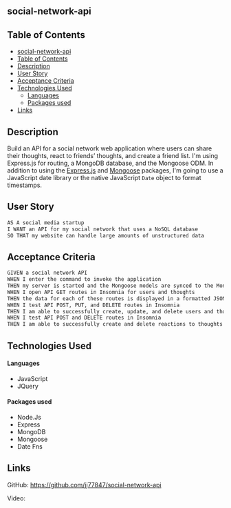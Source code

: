 ## social-network-api

## Table of Contents

- [social-network-api](#social-network-api)
- [Table of Contents](#table-of-contents)
- [Description](#description)
- [User Story](#user-story)
- [Acceptance Criteria](#acceptance-criteria)
- [Technologies Used](#technologies-used)
    - [Languages](#languages)
    - [Packages used](#packages-used)
- [Links](#links)

<a name="description"></a>

## Description

Build an API for a social network web application where users can share their thoughts, react to friends’ thoughts, and create a friend list. I'm using Express.js for routing, a MongoDB database, and the Mongoose ODM. In addition to using the [Express.js](https://www.npmjs.com/package/express) and [Mongoose](https://www.npmjs.com/package/mongoose) packages, I'm going to use a JavaScript date library or the native JavaScript `Date` object to format timestamps.

<a name="user-story"></a>

## User Story

```md
AS A social media startup
I WANT an API for my social network that uses a NoSQL database
SO THAT my website can handle large amounts of unstructured data
```

## Acceptance Criteria

```md
GIVEN a social network API
WHEN I enter the command to invoke the application
THEN my server is started and the Mongoose models are synced to the MongoDB database
WHEN I open API GET routes in Insomnia for users and thoughts
THEN the data for each of these routes is displayed in a formatted JSON
WHEN I test API POST, PUT, and DELETE routes in Insomnia
THEN I am able to successfully create, update, and delete users and thoughts in my database
WHEN I test API POST and DELETE routes in Insomnia
THEN I am able to successfully create and delete reactions to thoughts and add and remove friends to a user’s friend list
```

<a name="technologies-used"></a>

## Technologies Used

#### Languages

- JavaScript
- JQuery

#### Packages used

- Node.Js
- Express
- MongoDB
- Mongoose
- Date Fns

<a name="links"></a>

## Links

GitHub: https://github.com/jj77847/social-network-api

Video:
